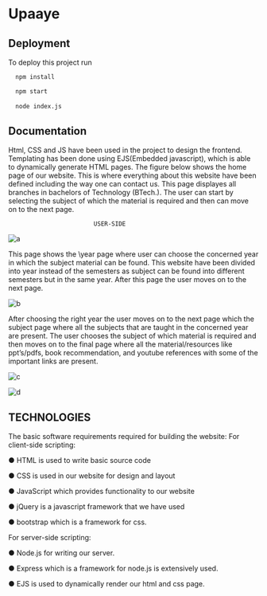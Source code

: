 
# Upaaye






## Deployment

To deploy this project run

```bash
  npm install

  npm start
  
  node index.js
```


## Documentation

Html, CSS and JS have been used in the project to design the frontend. Templating has been
done using EJS(Embedded javascript), which is able to dynamically generate HTML pages. The
figure below shows the home page of our website. This is where everything about this website
have been defined including the way one can contact us. This page displayes all branches in
bachelors of Technology (BTech.). The user can start by selecting the subject of which the
material is required and then can move on to the next page.

                            USER-SIDE
![a](https://user-images.githubusercontent.com/64221944/209800156-26946a3f-2877-48ac-a601-107ba8cfc016.png)

This page shows the \year page where user can choose the concerned year in which the subject
material can be found. This website have been divided into year instead of the semesters as
subject can be found into different semesters but in the same year. After this page the user moves
on to the next page.

![b](https://user-images.githubusercontent.com/64221944/209800273-afc40223-e9a3-46ab-bc7d-48b3cebe4c51.png)


After choosing the right year the user moves on to the next page which the subject page where all
the subjects that are taught in the concerned year are present. The user chooses the subject of
which material is required and then moves on to the final page where all the material/resources
like ppt’s/pdfs, book recommendation, and youtube references with some of the important links
are present.

![c](https://user-images.githubusercontent.com/64221944/209800551-60f18605-7b72-424d-b7c7-57e0f3542c7f.png)

![d](https://user-images.githubusercontent.com/64221944/209800811-a870d93f-6d48-4c81-bfa2-9ff10c479aba.png)

## TECHNOLOGIES
The basic software requirements required for building the website:
For client-side scripting:

● HTML is used to write basic source code

● CSS is used in our website for design and layout

● JavaScript which provides functionality to our website

● jQuery is a javascript framework that we have used

● bootstrap which is a framework for css.

For server-side scripting:

● Node.js for writing our server.

● Express which is a framework for node.js is extensively used.

● EJS is used to dynamically render our html and css page.

